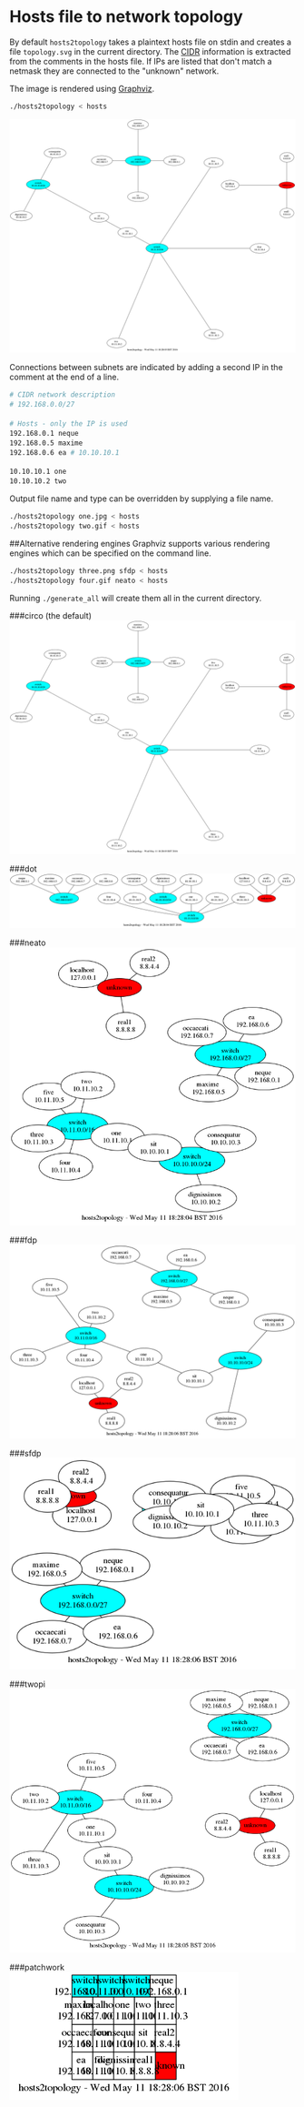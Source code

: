 # Hosts file to network topology
By default `hosts2topology` takes a plaintext hosts file on stdin and creates a
file `topology.svg` in the current directory. The
[CIDR](https://en.wikipedia.org/wiki/CIDR) information is extracted from the comments
in the hosts file. If IPs are listed that don't match a netmask they are
connected to the "unknown" network.

The image is rendered using [Graphviz](http://graphviz.org).

```bash
./hosts2topology < hosts
```

![](circo.png)

Connections between subnets are indicated by adding a second IP in the comment
at the end of a line.

```bash
# CIDR network description
# 192.168.0.0/27

# Hosts - only the IP is used
192.168.0.1 neque
192.168.0.5 maxime
192.168.0.6 ea # 10.10.10.1

10.10.10.1 one
10.10.10.2 two
```

Output file name and type can be overridden by supplying a file name.

```bash
./hosts2topology one.jpg < hosts
./hosts2topology two.gif < hosts
```

##Alternative rendering engines
Graphviz supports various rendering engines which can be specified on the
command line.

```bash
./hosts2topology three.png sfdp < hosts
./hosts2topology four.gif neato < hosts
```

Running `./generate_all` will create them all in the current directory.

###circo (the default)
![](circo.png)

###dot
![](dot.png)

###neato
![](neato.png)

###fdp
![](fdp.png)

###sfdp
![](sfdp.png)

###twopi
![](twopi.png)

###patchwork
![](patchwork.png)

